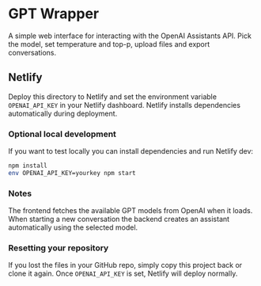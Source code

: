 # GPT Wrapper

A simple web interface for interacting with the OpenAI Assistants API. Pick the model, set temperature and top-p, upload files and export conversations.

## Netlify

Deploy this directory to Netlify and set the environment variable `OPENAI_API_KEY` in your Netlify dashboard. Netlify installs dependencies automatically during deployment.

### Optional local development

If you want to test locally you can install dependencies and run Netlify dev:

```bash
npm install
env OPENAI_API_KEY=yourkey npm start
```

### Notes

The frontend fetches the available GPT models from OpenAI when it loads. When starting a new conversation the backend creates an assistant automatically using the selected model.

### Resetting your repository

If you lost the files in your GitHub repo, simply copy this project back or clone it again. Once `OPENAI_API_KEY` is set, Netlify will deploy normally.

